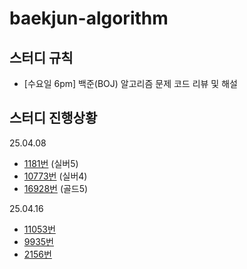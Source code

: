 # baekjun-algorithm

## 스터디 규칙
* [수요일 6pm] 백준(BOJ) 알고리즘 문제 코드 리뷰 및 해설

## 스터디 진행상황
25.04.08
* [1181번](https://www.acmicpc.net/problem/1181) (실버5)
* [10773번](https://www.acmicpc.net/problem/10773) (실버4)
* [16928번](https://www.acmicpc.net/problem/16928) (골드5)

25.04.16
* [11053번](https://www.acmicpc.net/problem/11053)
* [9935번](https://www.acmicpc.net/problem/9935)
* [2156번](https://www.acmicpc.net/problem/2156)
